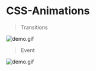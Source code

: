# CSS-Animations

>Transitions

![demo.gif](http://images2015.cnblogs.com/blog/607542/201704/607542-20170413112639767-892140300.gif)

> Event

![demo.gif](http://images2015.cnblogs.com/blog/607542/201704/607542-20170418161539274-1756009235.gif)
